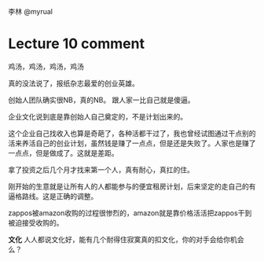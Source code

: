 李林 @myrual

# Lecture 10 comment

鸡汤，鸡汤，鸡汤，鸡汤

真的没法说了，报纸杂志最爱的创业英雄。

创始人团队确实很NB，真的NB。
跟人家一比自己就是傻逼。

企业文化说到底是靠创始人自己奠定的，不是计划出来的。

这个企业自己找收入也算是奇葩了，各种活都干过了，我也曾经试图通过干点别的活来养活自己的创业计划，虽然钱是赚了一点点，但是还是失败了。人家也是赚了一点点，但是做成了。这就是差距。


拿了投资之后几个月才找来第一个人，真有耐心，真扛的住。

刚开始的生意就是让所有人的人都能参与的便宜租房计划，后来坚定的走自己的有逼格路线。这是正确的调整。

zappos被amazon收购的过程很惨烈的，amazon就是靠价格活活把zappos干到被迫接受收购的。

**文化**
人人都说文化好，能有几个耐得住寂寞真的扣文化，你的对手会给你机会么？
